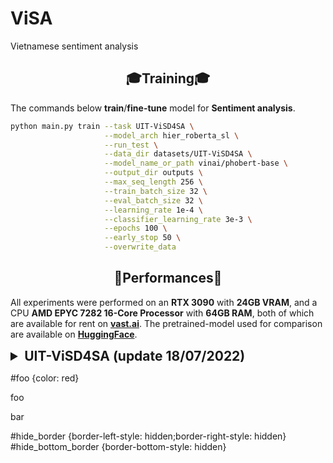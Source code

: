 # ViSA
Vietnamese sentiment analysis 


## <div align="center">🎓Training🎓</div>
The commands below **train**/**fine-tune** model for **Sentiment analysis**.
```bash
python main.py train --task UIT-ViSD4SA \
                     --model_arch hier_roberta_sl \
                     --run_test \
                     --data_dir datasets/UIT-ViSD4SA \
                     --model_name_or_path vinai/phobert-base \
                     --output_dir outputs \
                     --max_seq_length 256 \
                     --train_batch_size 32 \
                     --eval_batch_size 32 \
                     --learning_rate 1e-4 \
                     --classifier_learning_rate 3e-3 \
                     --epochs 100 \
                     --early_stop 50 \
                     --overwrite_data
```
## <div align="center">🥇Performances🥇</div>
All experiments were performed on an **RTX 3090** with **24GB VRAM**, and  a CPU **AMD EPYC 7282 16-Core Processor** with **64GB RAM**, both of which are available for rent on **[vast.ai](https://vast.ai/)**. The pretrained-model used for comparison are available on **[HuggingFace](https://huggingface.co/models)**.
<details>
    <summary style="font-size: 1.50em; font-weight: bold;">UIT-ViSD4SA (update 18/07/2022)</summary>
    <div align="center"><b>Table 1</b>: The overall experimental results</div>
    <table align="center">
        <thead>
            <tr class="hide_border">
                <th align="left" rowspan="2">Model</th>
                <th align="center" rowspan="2">Accuracy</th>
                <th align="center" colspan="3">micro-Average</th>
                <th align="center" colspan="3">micro-Average</th>
                <th align="center" rowspan="2">Reference</th>
            </tr>
            <tr class="hide_border">
                <th align="center">Precision</th>
                <th align="center">Recall</th>
                <th align="center">F1-score</th>
                <th align="center">Precision</th>
                <th align="center">Recall</th>
                <th align="center">F1-score</th>
            </tr>
        </thead>
        <tbody>
            <tr class="hide_border"><td align="center" colspan="9"><b>Aspect</b></td></tr>
            <tr class="hide_border hide_bottom_border">
                <td align="left">BiLSTM_CRF_Base</td>
                <td align="center">.....</td>
                <td align="center">0.6563</td>
                <td align="center">0.6515</td>
                <td align="center">0.6539</td>
                <td align="center">0.6288</td>
                <td align="center">0.6162</td>
                <td align="center">0.6217</td>
                <td align="center">
                    <a href="https://aclanthology.org/2021.paclic-1.34.pdf"><b>Paper</b></a>
                </td>
            </tr>
            <tr class="hide_border hide_bottom_border">
                <td align="left">BiLSTM_CRF_Large</td>
                <td align="center">.....</td>
                <td align="center">0.6496</td>
                <td align="center">0.6685</td>
                <td align="center">0.6589</td>
                <td align="center">0.6200</td>
                <td align="center">0.6356</td>
                <td align="center">0.6276</td>
                <td align="center">
                    <a href="https://aclanthology.org/2021.paclic-1.34.pdf"><b>Paper</b></a>
                </td>
            </tr>
            <tr class="hide_border">
                <td align="left">HierRoBERTa_SL</td>
                <td align="center">0.8061</td>
                <td align="center">0.6481</td>
                <td align="center">0.6726</td>
                <td align="center"><b style="color: red">0.6601</b></td>
                <td align="center">0.6169</td>
                <td align="center">0.6509</td>
                <td align="center"><b style="color: red">0.6331</b></td>
                <td align="center">
                    <a href="./statics/logs/hier_roberta_sl.log"><b>Log</b></a>
                </td>
            </tr>
            <tr class="hide_border"><td align="center" colspan="9"><b>Polarity</b></td></tr>
            <tr class="hide_border hide_bottom_border">
                <td align="left">BiLSTM_CRF_Base</td>
                <td align="center">.....</td>
                <td align="center">0.5488 </td>
                <td align="center">0.5591</td>
                <td align="center">0.5539</td>
                <td align="center">0.4687</td>
                <td align="center">0.4639</td>
                <td align="center">0.4657</td>
                <td align="center"><a href="https://aclanthology.org/2021.paclic-1.34.pdf"><b>Paper</b></a></td>
            </tr>
            <tr class="hide_border hide_bottom_border">
                <td align="left">BiLSTM_CRF_Large</td>
                <td align="center">.....</td>
                <td align="center">0.5689 </td>
                <td align="center">0.5978</td>
                <td align="center">0.5830</td>
                <td align="center">0.4900</td>
                <td align="center">0.5060</td>
                <td align="center">0.4977</td>
                <td align="center"><a href="https://aclanthology.org/2021.paclic-1.34.pdf"><b>Paper</b></a></td>
            </tr>
            <tr class="hide_border">
                <td align="left">HierRoBERTa_SL</td>
                <td align="center">0.8110</td>
                <td align="center">0.6464</td>
                <td align="center">0.6659</td>
                <td align="center"><b style="color: red">0.6560</b></td>
                <td align="center">0.5601</td>
                <td align="center">0.5747</td>
                <td align="center"><b style="color: red">0.5673</b></td>
                <td align="center">
                    <a href="./statics/logs/hier_roberta_sl.log"><b>Log</b></a>
                </td>
            </tr>
            <tr class="hide_border"><td align="center" colspan="9"><b>Aspect-polarity</b></td></tr>
            <tr class="hide_border hide_bottom_border">
                <td align="left">BiLSTM_CRF_Base</td>
                <td align="center">.....</td>
                <td align="center">0.6071</td>
                <td align="center">0.6162</td>
                <td align="center">0.6116</td>
                <td align="center">0.4618</td>
                <td align="center">0.4342</td>
                <td align="center">0.4437</td>
                <td align="center"><a href="https://aclanthology.org/2021.paclic-1.34.pdf"><b>Paper</b></a></td>
            </tr>
            <tr class="hide_border hide_bottom_border">
                <td align="left">BiLSTM_CRF_Large</td>
                <td align="center">.....</td>
                <td align="center">0.6178</td>
                <td align="center">0.6299</td>
                <td align="center">0.6238</td>
                <td align="center">0.4684</td>
                <td align="center">0.4546</td>
                <td align="center">0.4570</td>
                <td align="center"><a href="https://aclanthology.org/2021.paclic-1.34.pdf"><b>Paper</b></a></td>
            </tr>
            <tr class="hide_border">
                <td align="left">HierRoBERTa_SL</td>
                <td align="center">0.7709</td>
                <td align="center">0.6128</td>
                <td align="center">0.6401</td>
                <td align="center"><b style="color: red">0.6262</b></td>
                <td align="center">0.5089</td>
                <td align="center">0.5389</td>
                <td align="center"><b style="color: red">0.5166</b></td>
                <td align="center">
                    <a href="./statics/logs/hier_roberta_sl.log"><b>Log</b></a>
                </td>
            </tr>
        </tbody>
    </table>
    <div align="center"><b>Table 2</b>: Result per class for aspect label.</div>
    <table align="center">
        <thead>
             <tr class="hide_border">
               <th align="left" rowspan="2">Aspect</th>
                <th align="center" colspan="3">General Scores</th>
                <th align="center" colspan="3">Polarity F1-scores</th>
            </tr>
            <tr class="hide_border">
                <th align="center">Precision</th>
                <th align="center">Recall</th>
                <th align="center">F1-score</th>
                <th align="center">Negative</th>
                <th align="center">Neutral</th>
                <th align="center">Positive</th>
            </tr>
        </thead>
        <tbody>
            <tr class="hide_border hide_bottom_border">
                <td align="left">BATTERY</td>
                <td align="center">0.7507</td>
                <td align="center">0.7621</td>
                <td align="center">0.7563</td>
                <td align="center">0.5900</td>
                <td align="center">0.4387</td>
                <td align="center">0.7907</td>
            </tr>
            <tr class="hide_border hide_bottom_border">
                <td align="left">CAMERA</td>
                <td align="center">0.7563</td>
                <td align="center">0.7796</td>
                <td align="center"><b style="color: red">0.7678</b></td>
                <td align="center">0.5934</td>
                <td align="center">0.5578</td>
                <td align="center"><b style="color: red">0.8179</b></td>
            </tr>
            <tr class="hide_border hide_bottom_border">
                <td align="left">DESIGN</td>
                <td align="center">0.6891</td>
                <td align="center">0.7244</td>
                <td align="center">0.7063</td>
                <td align="center">0.4821</td>
                <td align="center">0.1481</td>
                <td align="center">0.7677</td>
            </tr>
            <tr class="hide_border hide_bottom_border">
                <td align="left">FEATURES</td>
                <td align="center">0.5744</td>
                <td align="center">0.5723</td>
                <td align="center">0.5733</td>
                <td align="center">0.5081</td>
                <td align="center">0.4615</td>
                <td align="center">0.6591</td>
            </tr>
            <tr class="hide_border hide_bottom_border">
                <td align="left">GENERAL</td>
                <td align="center">0.6636</td>
                <td align="center">0.6607</td>
                <td align="center">0.6621</td>
                <td align="center">0.5498</td>
                <td align="center">0.4627</td>
                <td align="center">0.6677</td>
            </tr>
            <tr class="hide_border hide_bottom_border">
                <td align="left">PERFORMANCE</td>
                <td align="center">0.6077</td>
                <td align="center">0.6557</td>
                <td align="center">0.6308</td>
                <td align="center">0.4758</td>
                <td align="center">0.3087</td>
                <td align="center">0.6973</td>
            </tr>
            <tr class="hide_border hide_bottom_border">
                <td align="left">PRICE</td>
                <td align="center">0.4647</td>
                <td align="center">0.4826</td>
                <td align="center">0.4735</td>
                <td align="center">0.3520</td>
                <td align="center">0.2576</td>
                <td align="center">0.5243</td>
            </tr>
            <tr class="hide_border hide_bottom_border">
                <td align="left">SCREEN</td>
                <td align="center">0.6069</td>
                <td align="center">0.6993</td>
                <td align="center">0.6498</td>
                <td align="center">0.4872</td>
                <td align="center">0.3158</td>
                <td align="center">0.7529</td>
            </tr>
            <tr class="hide_border hide_bottom_border">
                <td align="left">SER&ACC </td>
                <td align="center">0.5820</td>
                <td align="center">0.6431</td>
                <td align="center">0.6111</td>
                <td align="center">0.3302</td>
                <td align="center">0.3077</td>
                <td align="center">0.6743</td>
            </tr>
            <tr class="hide_border">
                <td align="left">STORAGE</td>
                <td align="center">0.4737</td>
                <td align="center">0.5294</td>
                <td align="center">0.5000</td>
                <td align="center">0.2857</td>
                <td align="center">0.5455</td>
                <td align="center">0.6875</td>
            </tr>
        </tbody>
    </table>
    <div align="center"><b>Table 3</b>:  Result per class for only sentiment polarity label</div>
    <table align="center">
        <thead>
            #hide_border {border-left-style: hidden;border-right-style: hidden}
            <tr>
                <th align="left">Sentiment</th>
                <th align="center">Precision</th>
                <th align="center">Recall</th>
                <th align="center">F1-score</th>
            </tr>
        </thead>
        <tbody>
            <tr class="hide_border hide_bottom_border">
                <td align="left">NEGATIVE</td>
                <td align="center">0.5409</td>
                <td align="center">0.5601</td>
                <td align="center">0.5503</td>
            </tr>           
            <tr class="hide_border hide_bottom_border">
                <td align="left">NEUTRAL</td>
                <td align="center">0.4151</td>
                <td align="center">0.4181</td>
                <td align="center">0.4166</td>
            </tr>
            <tr class="hide_border hide_bottom_border">
                <td align="left">POSITIVE</td>
                <td align="center">0.7243</td>
                <td align="center">0.7459</td>
                <td align="center"><b style="color: red">0.7350</b></td>
            </tr>
        </tbody>
    </table>
</details>

#foo {color: red}
<p>foo</p>

<p>bar</p>

#hide_border {border-left-style: hidden;border-right-style: hidden}
#hide_bottom_border {border-bottom-style: hidden}